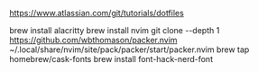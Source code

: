 https://www.atlassian.com/git/tutorials/dotfiles

brew install alacritty
brew install nvim
git clone --depth 1 https://github.com/wbthomason/packer.nvim ~/.local/share/nvim/site/pack/packer/start/packer.nvim
brew tap homebrew/cask-fonts
brew install font-hack-nerd-font
